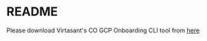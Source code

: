 # README

Please download Virtasant's CO GCP Onboarding CLI tool from [here](https://github.com/virtasant/virtasant-gcp-cli-releases/releases)
